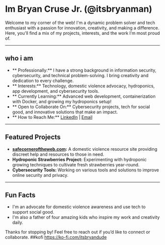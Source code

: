 # Im Bryan Cruse Jr. (@itsbryanman)

Welcome to my corner of the web! I'm a dynamic problem solver and tech enthusiast with a passion for innovation, creativity, and making a difference. Here, you'll find a mix of my projects, interests, and the work I’m most proud of.

---

## who i am
- ** Professionally:** I have a strong background in information security, cybersecurity, and technical problem-solving. I bring creativity and dedication to every challenge.
- ** Interests:** Technology, domestic violence advocacy, hydroponics, app development, and cybersecurity tools.
- ** Currently Learning:** Advanced web development, containerization with Docker, and growing my hydroponics setup!
- ** Open to Collaborate On:** Cybersecurity projects, tech for social good, and innovative solutions that make an impact.
- ** How to Reach Me:** [LinkedIn](https://www.linkedin.com/in/bryan-cruse-99b612143/) | [Email](mailto:Bryan@thecorneroftheweb.com)


---

##  Featured Projects
- **[safecorneroftheweb.com](https://safecorneroftheweb.com):** A domestic violence resource site providing discreet help and resources to those in need.
- **Hydroponic Strawberries Project:** Experimenting with hydroponic growing techniques to cultivate fresh strawberries year-round.
- **Cybersecurity Tools:** Working on various tools and solutions to improve online security and privacy.

---

##  Fun Facts
- I'm an advocate for domestic violence awareness and use tech to support social good.
- I'm also a father of four amazing kids who inspire my work and creativity daily.

Thanks for stopping by! Feel free to reach out if you’d like to connect or collaborate. 
##kofi
https://ko-fi.com/itsbryandude

<!---
itsbryanman/itsbryanman is a ✨ special ✨ repository because its `README.md` (this file) appears on your GitHub profile.
You can click the Preview link to take a look at your changes.
--->
